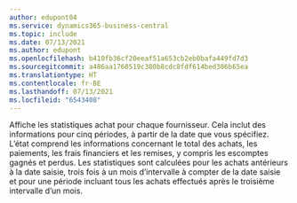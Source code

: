 ```yaml
---
author: edupont04
ms.service: dynamics365-business-central
ms.topic: include
ms.date: 07/13/2021
ms.author: edupont
ms.openlocfilehash: b410fb36cf20eeaf51a653cb2eb0bafa449fd7d3
ms.sourcegitcommit: a486aa1760519c380b8cdc8fdf614bed306b65ea
ms.translationtype: HT
ms.contentlocale: fr-BE
ms.lasthandoff: 07/13/2021
ms.locfileid: "6543408"
---
```

Affiche les statistiques achat pour chaque fournisseur. Cela inclut des informations pour cinq périodes, à partir de la date que vous spécifiez.<br>L’état comprend les informations concernant le total des achats, les paiements, les frais financiers et les remises, y compris les escomptes gagnés et perdus. Les statistiques sont calculées pour les achats antérieurs à la date saisie, trois fois à un mois d’intervalle à compter de la date saisie et pour une période incluant tous les achats effectués après le troisième intervalle d’un mois.